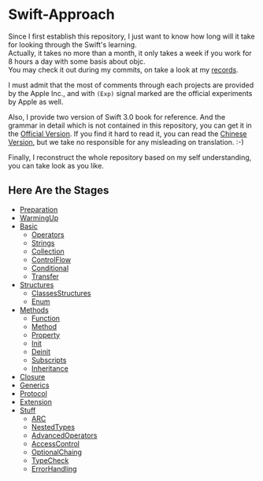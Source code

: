 # Swift-Approach
Since I first establish this repository, I just want to know how long will it take for looking through the Swift's learning.  
Actually, it takes no more than a month, it only takes a week if you work for 8 hours a day with some basis about objc.  
You may check it out during my commits, on take a look at my [records][Record].

I must admit that the most of comments through each projects are provided by the Apple Inc., and with `(Exp)` signal marked are the official experiments by Apple as well.

Also, I provide two version of Swift 3.0 book for reference. And the grammar in detail which is not contained in this repository, you can get it in the [Official Version][Official]. If you find it hard to read it, you can read the [Chinese Version][Chinese], but we take no responsible for any misleading on translation. :-)

Finally, I reconstruct the whole repository based on my self understanding, you can take look as you like.


## Here Are the Stages
- [Preparation](/Preparation)
- [WarmingUp](/Journey/WarmingUp)
- [Basic](/Journey/TheBasics)
	- [Operators](/Journey/TheBasics/BasicOperators/BasicOperators/main.swift)
	- [Strings](/Journey/TheBasics/Strings_and_Characters/Strings_and_Characters/main.swift)
	- [Collection](/Journey/TheBasics/CollectionTypes)
	- [ControlFlow](/Journey/TheBasics/ControlFlow/ControlFlow/main.swift)
	- [Conditional](/Journey/TheBasics/ConditionalStatements/ConditionalStatements/main.swift)
	- [Transfer](/Journey/TheBasics/TransferStatements/TransferStatements/main.swift)
- [Structures](/Journey/Class_Struct_Enum)
	- [ClassesStructures](/Journey/Class_Struct_Enum/Class_and_Structure/Class_and_Structure/main.swift)
	- [Enum](/Journey/Class_Struct_Enum/Enumeration/Enumeration/main.swift)
- [Methods](/Journey/Methods)
	- [Function](/Journey/Methods/Function/Function/main.swift)
    - [Method](/Journey/Methods/Method/Method/main.swift)
    - [Property](/Journey/Methods/Property/Property/main.swift)
    - [Init](/Journey/Methods/Initializations)
    - [Deinit](/Journey/Methods/Deinitialization/Deinitialization/main.swift)
    - [Subscripts](/Journey/Methods/Subscripts/Subscripts/main.swift)
    - [Inheritance](/Journey/Methods/Inheritance/Inheritance/main.swift)
- [Closure](/Journey/Closure/Closure/main.swift)
- [Generics](/Journey/Generics/Generics/main.swift)
- [Protocol](/Journey/Protocol/Protocol/main.swift)
- [Extension](/Journey/Extension/Extension/main.swift)
- [Stuff](/Journey/Stuff)
    - [ARC](/Journey/Stuff/AutomaticReferenceCounting/ARC/main.swift)
    - [NestedTypes](/Journey/Stuff/NestedTypes/NestedTypes/main.swift)
    - [AdvancedOperators](/Journey/Stuff/AdvancedOperators/AdvancedOperators/main.swift)
    - [AccessControl](/Journey/Stuff/AccessControl/AccessControl/main.swift)
    - [OptionalChaing](/Journey/Stuff/OptionalChaining/OptionalChaining/main.swift)
    - [TypeCheck](/Journey/Stuff/TypeCasting/TypeCasting/main.swift)
    - [ErrorHandling](/Journey/Stuff/ErrorHandling/ErrorHandling/main.swift)

[Record]:LearningRecords.md
[Official]:https://github.com/LibertyLeo/Swift-Approach/raw/master/Document/The%20Swift%20Programming%20Language%20(Swift%203.1).epub
[Chinese]:https://github.com/LibertyLeo/Swift-Approach/raw/master/Document/The%20Swift%20Programming%20Language%20中文版3.0.epub
